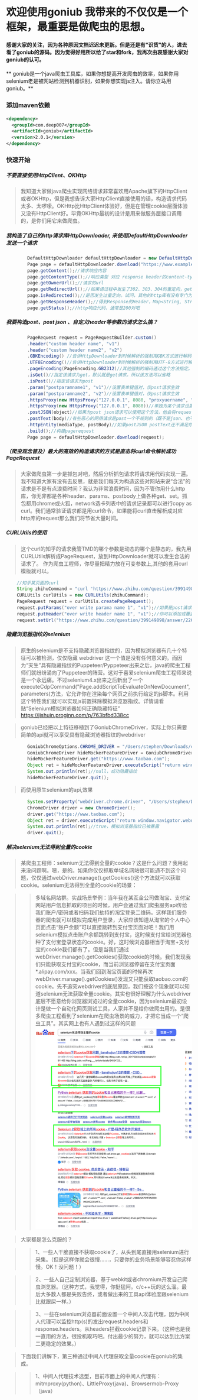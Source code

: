 # 欢迎使用goniub 我带来的不仅仅是一个框架，最重要是做爬虫的思想。

#### 感谢大家的关注，因为各种原因文档迟迟未更新。但是还是有“识货”的人，进去看了goniub的源码。因为觉得好用所以给了star和fork，我再次由衷感谢大家对goniub的认可。

** goniub是一个java爬虫工具库，如果你想提高开发爬虫的效率，如果你用selenium老是被网站检测到机器识别，如果你想实现js注入。请你立马用goniub。**

### 添加maven依赖
```xml
<dependency>
  <groupId>com.deep007</groupId>
  <artifactId>goniub</artifactId>
  <version>2.0.1</version>
</dependency>
```

### 快速开始

##### 不要直接使用HttpClient、OKHttp
> 我知道大家做java爬虫实现网络请求非常喜欢用Apache旗下的HttpClient或者OKHttp，但是我想告诉大家HttpClient直接使用的话，构造请求代码太多、太啰嗦。OKHttp比HttpClient体验好，但是在管理cookie层面体验又没有HttpClient好。毕竟OKHttp最初的设计是用来做服务层接口调用的，是你们用它来做爬虫。
	
##### 我构造了自己的http请求库HttpDownloader, 来使用DefaultHttpDownloader发送一个请求

```java
		DefaultHttpDownloader defaultHttpDownloader = new DefaultHttpDownloader();
		Page page = defaultHttpDownloader.download("https://www.example.com");
		page.getContent();//请求响应内容
		page.getContentType();//响应类型 对应 response header的content-type
		page.getOwnerUrl();//请求的url
		page.getRedirectUrl();//如果请过程中发生了302、303、304的重定向，getRedirectUrl()可以拿到重定向之后的真实url。这个功能是不是很击中了很多爬虫工程师的痛点？哈哈，继续......
		page.isRedirected();//是否发生过重定向。试问，其他的http库有没有专门为爬虫场景定义这样一个快捷的方法？没有吧。这就是爬虫工程师自己封装http库的好处，他知道你们平时用什么功能最多。把这些功能都搞成快捷方法了
		page.getResponseHeader();//得到Response的Header，Map<String, String>类型
		page.getStatus();//http响应代码，通常是200对吧
```

##### 我要构造post、post json 、自定义header等参数的请求怎么搞？
```java
		PageRequest request = PageRequestBuilder.custom()
		.header("custom header name", "v1")
		.header("custom header name2", "v2")
		.GBKEncoding() //告诉HttpDownloader到时候解析的强制用GBK方式进行解码，默认HttpDownloader解析查看Response.Content-type的编码或去html的mete标签中查找编码格式自动识别并解码。方法通常可以省略
		.UTF8Encoding()//告诉HttpDownloader到时候解析的强制用UTF-8方式进行解码。 方法通常可以省略
		.pageEncoding(PageEncoding.GB2312)//其他强制的编码通过这个方法指定。方法通常可以省略
		.isGet()//指定该请求为get，默认就是get请求。所以该方法可以省略
		.isPost()//指定该请求为post
		.param("postparamname1", "v1")//设置表单键值对，仅post请求生效
		.param("postparamname2", "v2")//设置表单键值对，仅post请求生效
		.httpsProxy(new HttpsProxy("127.0.0.1", 8080, "proxyuername", "proxypassword"))//单独为某个请求设置使用代理进行请求 带校验的账户名密码，这个直击爬虫工程师的痛点。所有的http库都是在httpclient层面进行全局设置代理，而实际爬虫是可能只需要对某些路径下的url使用代理。其他的路径不用，这样可以节省资源和提高抓取效率
		.httpsProxy(new HttpsProxy("127.0.0.1", 8080))//单独为某个请求设置使用代理进行请求 不带校验的账户名密码
		.postJSON(object)//如果为post json请求可以使用这个方法，他会将request.header.content-type设置为application/json; charset=utf-8，并且序列化object为json字符串，如果object本身就是string则不会进行json序列化
		.postText(body)//有些恶心的网络请求是post一个不规则的（既不是json、也不是urlencode）字符串body，他会将request.header.content-type设置为text/plain; charset=utf-8
		.httpEntity(mediaType, postBody)//如果postJSON postText还不满足你遇到恶心的奇怪请求请使用httpEntity自定义post实体
		.build();//构建pagerequest
		Page page = defaultHttpDownloader.download(request);
```

##### （爬虫观念普及）最大的高效的构造请求的方式是直击将curl命令解析成功PageRequest
> 大家做爬虫第一步是抓包对吧，然后分析抓包请求将请求用代码实现一遍。我不知道大家有没有去反思，就是我们每天为构造这些对网站来说“合法”的请求是不是有点浪费时间？我认为非常浪费时间，因为不管你用什么http库，你无非都是各种header、params、postbody上做各种get、set。抓包都用chrome或火狐，network选卡列表中的请求记录都可以进行copy as curl。我们通常验证请求都是用curl命令，如果能将curl直击解析成对应http库的request那么我们将节省大量时间。
	
	

##### CURLUtils的使用
> 这个curl的知乎的请求我管TMD的哪个参数是动态的哪个是静态的，我先用CURLUtils解析成PageRequest，放到HttpDownloader就可以发生合法的请求了。 作为爬虫工程师，你尽量把精力放在可变参数上,其他的套用curl模版就可以。

```java
	//知乎某页面的curl
	String zhihuCommand = "curl 'https://www.zhihu.com/question/399149898/answer/1262844798' -H 'User-Agent: Mozilla/5.0 (Macintosh; Intel Mac OS X 10.12; rv:56.0) Gecko/20100101 Firefox/56.0' -H 'Accept: text/html,application/xhtml+xml,application/xml;q=0.9,image/webp,*/*;q=0.8' -H 'Accept-Language: zh-CN,zh;q=0.8,zh-TW;q=0.7,zh-HK;q=0.5,en-US;q=0.3,en;q=0.2' --compressed -H 'Referer: https://www.zhihu.com/' -H 'Connection: keep-alive' -H 'Cookie: _zap=d65e2855-f52a-4817-a2e1-6b9baac5f49c; d_c0=\"ACCmrPHAGBCPTlBVca50WongWu1r9-qghA8=|1569319098\"; Hm_lvt_98beee57fd2ef70ccdd5ca52b9740c49=1590215082,1590291119,1591272812; _ga=GA1.2.837698776.1582867010; capsion_ticket=\"2|1:0|10:1591272812|14:capsion_ticket|44:MjZmMThhZWI0MmYwNDgwMjhkODBlZTNhZGJjODJjMzE=|bde0488dcfcdfdd1349e5a5e86cdee1a4eed5ae4c7b8e7ccd19fe1d7c8675fe4\"; _xsrf=bb3DT7yoQTuHOF08LKCCymQad9lhPqaX; KLBRSID=031b5396d5ab406499e2ac6fe1bb1a43|1591272973|1591272810; Hm_lpvt_98beee57fd2ef70ccdd5ca52b9740c49=1591272963; SESSIONID=D3rjYUzS6blIto55L2SHzqmgRm7aU8ltfwDCUr4IhAB; _gid=GA1.2.854982874.1591272814; JOID=VloWBULuyHD6lChmf-yD4KkmyTJprPoHn8B7HSnVrB2270pVS4QpoqafL2J1wqCawBDW6JGAqYNsdwFH41E1_Yg=; osd=W14XBE3jzHH7myVifu2M7a0nyD1kqPsGkM1_HCjaoRm37kVYT4UoraubLmN6z6SbwR_b7JCBpo5odgBI7lU0_Ic=; z_c0=\"2|1:0|10:1591272919|4:z_c0|92:Mi4xUEhWVUFnQUFBQUFBSUthczhjQVlFQ1lBQUFCZ0FsVk4xelBHWHdCWC1MNFRnV185VVFYVWJPVlZXaUJCajNjZFZR|20a417b73fe617f9c3fd24ba1c3db87a5f468dab15cfffb3a8a6fdbb148a1c70\"; unlock_ticket=\"ABBKdHIjEgkmAAAAYAJVTd_s2F5M3g-f1vqOC3mOWiC4hngxaZiU5w==\"; tst=r; _gat_gtag_UA_149949619_1=1' -H 'Upgrade-Insecure-Requests: 1' -H 'Pragma: no-cache' -H 'Cache-Control: no-cache' -H 'TE: Trailers'";
	CURLUtils curlUtils = new CURLUtils(zhihuCommand);
	PageRequest request = curlUtils.createPageRequest();
	request.putParams("over write parama name 1", "v1");//如果是post请求，你可以添加或覆盖原有的参数
	request.putHeader("over write header name 1", "v1");//你可以添加或覆盖原有的header参数
	request.setUrl("https://www.zhihu.com/question/399149898/answer/2262844799");//重新定义url
```

##### 隐藏浏览器指纹的selenium
> 原生的selenium是不支持隐藏浏览器指纹的，因为模拟浏览器有几十个特征可以被检测，仅仅隐藏 webdriver 这一个值是没有任何意义的。而因为“天生”具有隐藏指纹的Puppeteer/Pyppeteer出来之后，java的爬虫工程师们就纷纷涌向了Puppeteer的阵营。这对于喜爱selenium爬虫工程师来说是一个永远痛。不过selenium4.x出来之后新出了一个executeCdpCommand("Page.addScriptToEvaluateOnNewDocument", parameters)方法，它允许你在渲染每个网页之前执行给定的js脚本。利用这个特性我们就可以实现js前置抹除模拟浏览器指纹。详情请看贴“Selenium模拟浏览器如何正确隐藏特征” https://jishuin.proginn.com/p/763bfbd338cc

> goniub已经把以上特征移植到了GoniubChromeDriver，实际上你只需要简单的api就可以享受具有隐藏浏览器指纹的webdriver

```java
		GoniubChromeOptions.CHROME_DRIVER = "/Users/stephen/Downloads/chromedriver";
		GoniubChromeDriver hideMockerFeatureDriver = GoniubChromeDriver.newChromeInstance(false, false, null);
		hideMockerFeatureDriver.get("https://www.taobao.com");
		Object ret = hideMockerFeatureDriver.executeScript("return window.navigator.webdriver");
		System.out.println(ret);//null，成功隐藏指纹
		hideMockerFeatureDriver.quit();
```

> 而使用原生selenium的api,效果

```java
		System.setProperty("webdriver.chrome.driver", "/Users/stephen/Downloads/chromedriver");
		ChromeDriver driver = new ChromeDriver();
		driver.get("https://www.taobao.com");
		Object ret = driver.executeScript("return window.navigator.webdriver");
		System.out.println(ret);//true，模拟浏览器指纹已被暴露
		driver.quit();
```

##### 解决selenium无法得到全量的cookie

> 某爬虫工程师：selenium无法得到全量的cookie？这是什么问题？我用起来没问题啊。嗯，是的。如果你仅仅抓取单域名网站很可能遇不到这个问题，仅仅通过webDriver.manage().getCookies()这个方法就可以获取cookie。selenium无法得到全量的cookie的场景：

>> 多域名网站群。实战场景举例：当年我在某互金公司做淘宝、支付宝网站用户信息抓取的项目的时候，用户会通过我们爬虫服务api传给我们账户/密码或者扫码我们劫持的淘宝登录二维码。这样我们服务器的爬虫就可以模拟完成用户登录，大家应该知道从淘宝的个人中心页面点击“账户余额”可以直接跳转到支付宝页面对吧！我们用selenium模拟点击账户余额跳转到支付宝，这时候支付宝给浏览器也种了支付宝登录状态的cookie。好，这时候浏览器相当于淘宝+支付宝的cookie我们都有了。但是当我们通过webDriver.manage().getCookies()获取cookie的时候。我们发现我们只能获取支付宝的cookie，而当前浏览器停留在支付宝页面*.alipay.com/xxx。当我们回到淘宝页面的时候再次webDriver.manage().getCookies()发现又只能获取taobao.com的cookie。先不追究webdriver的底层原因，我们按这个现象就可以知道selenium无法获取全量cookie。其实也很好理解为什么webdriver底层不愿意给你浏览器浏览过的全量cookie，因为selenium最初设计是做一个自动化网页测试工具，人家并不是给你做爬虫用的。是很多爬虫工程看到了selenium在爬虫场景的威力，才把它当成一个“爬虫工具”。其实网上也有人遇到过这样的问题
![selenium_nofullcookies](./selenium_nofullcookies.png "selenium_nofullcookies")

> 大家都是怎么克服的？

>> 1、一些人干脆直接不获取cookie了，从头到尾直接用selenium进行采集。（但是这样你就会很慢......，只要你的业务场景能够容忍你这样慢。OK！没问题！）

>> 2、一些人自己定制浏览器，基于webkit或者chromium开发自己爬虫浏览器。（这种方式，我觉得，你挺猛阿。c/c++玩的这么溜。最后大多数人都是失败告终，或者做出来的工具api体验度跟selenium比就跟屎一样。）

>> 3、一些在selenium浏览器前面设置一个中间人攻击代理，因为中间人代理可以监控http(s)的发出request.headers和response.headers。从headers拦截cookie记录下来。（这种也是我一直用的方法，很投机取巧吧。付出最少的努力，就可以达到比方案二更稳定的效果。）

> 下面我们讲解下，第三种通过中间人代理获取全量cookie在goniub的集成。

>> 1、中间人代理技术选型，目前市面上的中间人代理有：mitmproxy(python)、LittleProxy(java)、Browsermob-Proxy（java）




	
